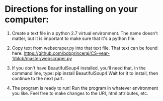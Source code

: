 # Directions for installing on your computer:

1. Create a text file in a python 2.7 virtual environment. The name doesn't matter, but it is important to make sure that it's a python file.

2. Copy text from webscraper.py into that text file. That text can be found here:
	https://github.com/bobprinceraj/CS-year-1/blob/master/webscraper.py

3. If you don't have BeautifulSoup4 installed, you'll need that. In the command line, type:
	pip install BeautifulSoup4
	Wait for it to install, then continue to the next part.

4. The program is ready to run! Run the program in whatever environment you like. Feel free to make changes to the URI, html attributes, etc.

